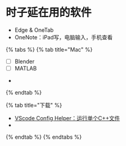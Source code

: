 # 时子延在用的软件

* Edge & OneTab
* OneNote：iPad写，电脑输入，手机查看

{% tabs %}
{% tab title="Mac" %}
* [ ] Blender
* [ ] MATLAB
*
{% endtab %}

{% tab title="下载" %}
* [VScode Config Helper：运行单个C++文件](https://v4.vscch.tk)
*
{% endtab %}
{% endtabs %}
